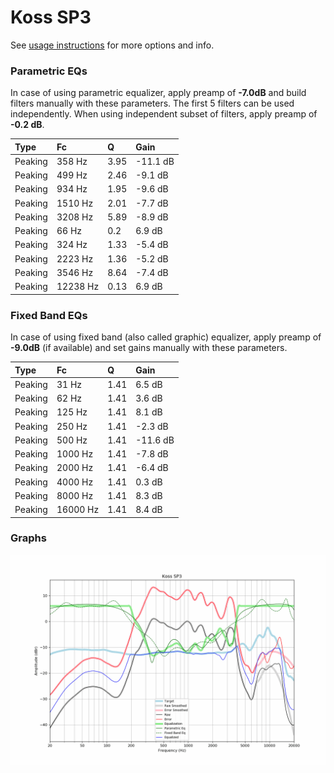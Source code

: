# Koss SP3
See [usage instructions](https://github.com/jaakkopasanen/AutoEq#usage) for more options and info.

### Parametric EQs
In case of using parametric equalizer, apply preamp of **-7.0dB** and build filters manually
with these parameters. The first 5 filters can be used independently.
When using independent subset of filters, apply preamp of **-0.2 dB**.

| Type    | Fc       |    Q | Gain     |
|:--------|:---------|:-----|:---------|
| Peaking | 358 Hz   | 3.95 | -11.1 dB |
| Peaking | 499 Hz   | 2.46 | -9.1 dB  |
| Peaking | 934 Hz   | 1.95 | -9.6 dB  |
| Peaking | 1510 Hz  | 2.01 | -7.7 dB  |
| Peaking | 3208 Hz  | 5.89 | -8.9 dB  |
| Peaking | 66 Hz    | 0.2  | 6.9 dB   |
| Peaking | 324 Hz   | 1.33 | -5.4 dB  |
| Peaking | 2223 Hz  | 1.36 | -5.2 dB  |
| Peaking | 3546 Hz  | 8.64 | -7.4 dB  |
| Peaking | 12238 Hz | 0.13 | 6.9 dB   |

### Fixed Band EQs
In case of using fixed band (also called graphic) equalizer, apply preamp of **-9.0dB**
(if available) and set gains manually with these parameters.

| Type    | Fc       |    Q | Gain     |
|:--------|:---------|:-----|:---------|
| Peaking | 31 Hz    | 1.41 | 6.5 dB   |
| Peaking | 62 Hz    | 1.41 | 3.6 dB   |
| Peaking | 125 Hz   | 1.41 | 8.1 dB   |
| Peaking | 250 Hz   | 1.41 | -2.3 dB  |
| Peaking | 500 Hz   | 1.41 | -11.6 dB |
| Peaking | 1000 Hz  | 1.41 | -7.8 dB  |
| Peaking | 2000 Hz  | 1.41 | -6.4 dB  |
| Peaking | 4000 Hz  | 1.41 | 0.3 dB   |
| Peaking | 8000 Hz  | 1.41 | 8.3 dB   |
| Peaking | 16000 Hz | 1.41 | 8.4 dB   |

### Graphs
![](./Koss%20SP3.png)